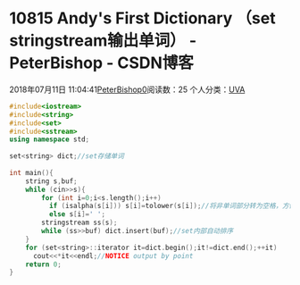 # 10815  Andy's First Dictionary （set stringstream输出单词） - PeterBishop - CSDN博客





2018年07月11日 11:04:41[PeterBishop0](https://me.csdn.net/qq_40061421)阅读数：25
个人分类：[UVA](https://blog.csdn.net/qq_40061421/article/category/7793583)









```cpp
#include<iostream>  
#include<string>  
#include<set>  
#include<sstream>  
using namespace std;  
  
set<string> dict;//set存储单词
  
int main(){  
    string s,buf;  
    while (cin>>s){  
        for (int i=0;i<s.length();i++)  
          if (isalpha(s[i])) s[i]=tolower(s[i]);//将非单词部分转为空格，方便后面stringstream处理 
          else s[i]=' ';  
        stringstream ss(s);  
        while (ss>>buf) dict.insert(buf);//set内部自动排序
    }  
    for (set<string>::iterator it=dict.begin();it!=dict.end();++it) 
      cout<<*it<<endl;//NOTICE output by point  
    return 0;  
}
```




